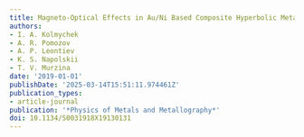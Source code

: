 ```yaml
---
title: Magneto-Optical Effects in Au/Ni Based Composite Hyperbolic Metamaterials
authors:
- I. A. Kolmychek
- A. R. Pomozov
- A. P. Leontiev
- K. S. Napolskii
- T. V. Murzina
date: '2019-01-01'
publishDate: '2025-03-14T15:51:11.974461Z'
publication_types:
- article-journal
publication: '*Physics of Metals and Metallography*'
doi: 10.1134/S0031918X19130131
---
```

